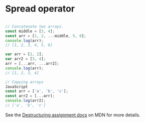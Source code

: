 # Spread operator


```javascript

// Concatenate two arrays.
const middle = [3, 4];
const arr = [1, 2, ...middle, 5, 6];
console.log(arr);
// [1, 2, 3, 4, 5, 6]

var arr = [1, 2];
var arr2 = [3, 4];
arr = [...arr, ...arr2];
console.log(arr);
// [1, 2, 3, 4]

// Copying arrays
JavaScript
const arr = ['a', 'b', 'c'];
const arr2 = [...arr];
console.log(arr2);
// ['a', 'b', 'c']


```

See the [Destructuring assignment docs](https://developer.mozilla.org/pt-BR/docs/Web/JavaScript/Reference/Operators/Atribuicao_via_desestruturacao)
on MDN for more details.